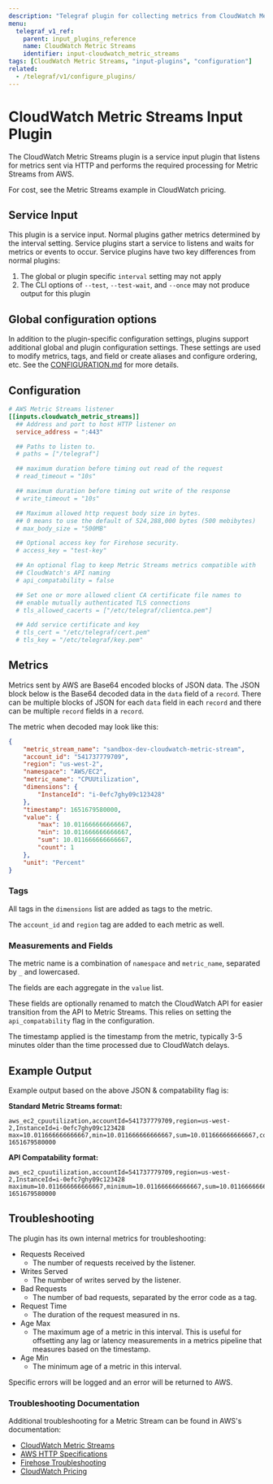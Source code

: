 ```yaml
---
description: "Telegraf plugin for collecting metrics from CloudWatch Metric Streams"
menu:
  telegraf_v1_ref:
    parent: input_plugins_reference
    name: CloudWatch Metric Streams
    identifier: input-cloudwatch_metric_streams
tags: [CloudWatch Metric Streams, "input-plugins", "configuration"]
related:
  - /telegraf/v1/configure_plugins/
---
```


# CloudWatch Metric Streams Input Plugin

The CloudWatch Metric Streams plugin is a service input plugin that listens
for metrics sent via HTTP and performs the required processing for
Metric Streams from AWS.

For cost, see the Metric Streams example in
CloudWatch pricing.

## Service Input <!-- @/docs/includes/service_input.md -->

This plugin is a service input. Normal plugins gather metrics determined by the
interval setting. Service plugins start a service to listens and waits for
metrics or events to occur. Service plugins have two key differences from
normal plugins:

1. The global or plugin specific `interval` setting may not apply
2. The CLI options of `--test`, `--test-wait`, and `--once` may not produce
   output for this plugin

## Global configuration options <!-- @/docs/includes/plugin_config.md -->

In addition to the plugin-specific configuration settings, plugins support
additional global and plugin configuration settings. These settings are used to
modify metrics, tags, and field or create aliases and configure ordering, etc.
See the [CONFIGURATION.md](/telegraf/v1/configuration/#plugins) for more details.

[CONFIGURATION.md]: ../../../docs/CONFIGURATION.md#plugins

## Configuration

```toml @sample.conf
# AWS Metric Streams listener
[[inputs.cloudwatch_metric_streams]]
  ## Address and port to host HTTP listener on
  service_address = ":443"

  ## Paths to listen to.
  # paths = ["/telegraf"]

  ## maximum duration before timing out read of the request
  # read_timeout = "10s"

  ## maximum duration before timing out write of the response
  # write_timeout = "10s"

  ## Maximum allowed http request body size in bytes.
  ## 0 means to use the default of 524,288,000 bytes (500 mebibytes)
  # max_body_size = "500MB"

  ## Optional access key for Firehose security.
  # access_key = "test-key"

  ## An optional flag to keep Metric Streams metrics compatible with
  ## CloudWatch's API naming
  # api_compatability = false

  ## Set one or more allowed client CA certificate file names to
  ## enable mutually authenticated TLS connections
  # tls_allowed_cacerts = ["/etc/telegraf/clientca.pem"]

  ## Add service certificate and key
  # tls_cert = "/etc/telegraf/cert.pem"
  # tls_key = "/etc/telegraf/key.pem"
```

## Metrics

Metrics sent by AWS are Base64 encoded blocks of JSON data.
The JSON block below is the Base64 decoded data in the `data`
field of a `record`.
There can be multiple blocks of JSON for each `data` field
in each `record` and there can be multiple `record` fields in
a `record`.

The metric when decoded may look like this:

```json
{
    "metric_stream_name": "sandbox-dev-cloudwatch-metric-stream",
    "account_id": "541737779709",
    "region": "us-west-2",
    "namespace": "AWS/EC2",
    "metric_name": "CPUUtilization",
    "dimensions": {
        "InstanceId": "i-0efc7ghy09c123428"
    },
    "timestamp": 1651679580000,
    "value": {
        "max": 10.011666666666667,
        "min": 10.011666666666667,
        "sum": 10.011666666666667,
        "count": 1
    },
    "unit": "Percent"
}
```

### Tags

All tags in the `dimensions` list are added as tags to the metric.

The `account_id` and `region` tag are added to each metric as well.

### Measurements and Fields

The metric name is a combination of `namespace` and `metric_name`,
separated by `_` and lowercased.

The fields are each aggregate in the `value` list.

These fields are optionally renamed to match the CloudWatch API for
easier transition from the API to Metric Streams. This relies on
setting the `api_compatability` flag in the configuration.

The timestamp applied is the timestamp from the metric,
typically 3-5 minutes older than the time processed due
to CloudWatch delays.

## Example Output

Example output based on the above JSON & compatability flag is:

**Standard Metric Streams format:**

```text
aws_ec2_cpuutilization,accountId=541737779709,region=us-west-2,InstanceId=i-0efc7ghy09c123428 max=10.011666666666667,min=10.011666666666667,sum=10.011666666666667,count=1 1651679580000
```

**API Compatability format:**

```text
aws_ec2_cpuutilization,accountId=541737779709,region=us-west-2,InstanceId=i-0efc7ghy09c123428 maximum=10.011666666666667,minimum=10.011666666666667,sum=10.011666666666667,samplecount=1 1651679580000
```

## Troubleshooting

The plugin has its own internal metrics for troubleshooting:

* Requests Received
  * The number of requests received by the listener.
* Writes Served
  * The number of writes served by the listener.
* Bad Requests
  * The number of bad requests, separated by the error code as a tag.
* Request Time
  * The duration of the request measured in ns.
* Age Max
  * The maximum age of a metric in this interval. This is useful for offsetting
    any lag or latency measurements in a metrics pipeline that measures based
    on the timestamp.
* Age Min
  * The minimum age of a metric in this interval.

Specific errors will be logged and an error will be returned to AWS.

### Troubleshooting Documentation

Additional troubleshooting for a Metric Stream can be found
in AWS's documentation:

* [CloudWatch Metric Streams](https://docs.aws.amazon.com/AmazonCloudWatch/latest/monitoring/CloudWatch-Metric-Streams.html)
* [AWS HTTP Specifications](https://docs.aws.amazon.com/firehose/latest/dev/httpdeliveryrequestresponse.html)
* [Firehose Troubleshooting](https://docs.aws.amazon.com/firehose/latest/dev/http_troubleshooting.html)
* [CloudWatch Pricing](https://aws.amazon.com/cloudwatch/pricing/)
